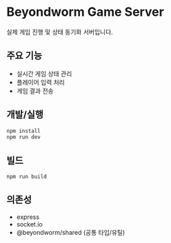 # Beyondworm Game Server

실제 게임 진행 및 상태 동기화 서버입니다.

## 주요 기능

- 실시간 게임 상태 관리
- 플레이어 입력 처리
- 게임 결과 전송

## 개발/실행

```sh
npm install
npm run dev
```

## 빌드

```sh
npm run build
```

## 의존성

- express
- socket.io
- @beyondworm/shared (공통 타입/유틸)
